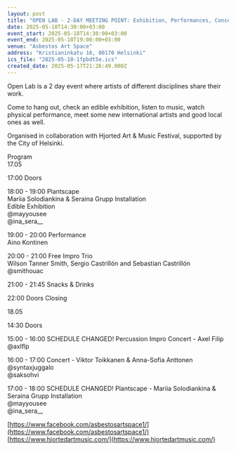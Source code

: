```yaml
---
layout: post
title: "OPEN LAB - 2-DAY MEETING POINT: Exhibition, Performances, Concerts"
date: 2025-05-18T14:30:00+03:00
event_start: 2025-05-18T14:30:00+03:00
event_end: 2025-05-18T19:00:00+03:00
venue: "Asbestos Art Space"
address: "Kristianinkatu 16, 00170 Helsinki"
ics_file: "2025-05-18-1fpbdt5e.ics"
created_date: 2025-05-17T21:26:49.000Z
---
```


Open Lab is a 2 day event where artists of different disciplines share their work.  
  
Come to hang out, check an edible exhibition, listen to music, watch physical performance, meet some new international artists and good local ones as well.   
  
Organised in collaboration with Hjorted Art & Music Festival, supported by the City of Helsinki.   
  
Program  
17.05  
  
17:00 Doors  
  
18:00 - 19:00 Plantscape   
Mariia Solodiankina  & Seraina Grupp Installation  
Edible Exhibition  
@mayyousee  
@ina_sera__  
  
19:00 - 20:00 Performance   
Aino Kontinen   
  
20:00 - 21:00 Free Impro Trio  
Wilson Tanner Smith, Sergio Castrillón and Sebastian Castrillón  
 @smithouac  
  
21:00 - 21:45 Snacks & Drinks   
  
22:00 Doors Closing   
  
18.05   
  
14:30 Doors  
  
15:00 - 16:00 SCHEDULE CHANGED! Percussion Impro Concert - Axel Filip  
@axlflp  
  
16:00 - 17:00 Concert - Viktor Toikkanen & Anna-Sofia Anttonen  
@syntaxjuggalo  
@saksohvi  
  
17:00 - 18:00 SCHEDULE CHANGED! Plantscape - Mariia Solodiankina  & Seraina Grupp Installation  
@mayyousee  
@ina_sera__  
  
[https://www.facebook.com/asbestosartspace1/](https://www.facebook.com/asbestosartspace1/)  
[https://www.hjortedartmusic.com/](https://www.hjortedartmusic.com/)
